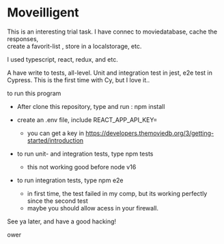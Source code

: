 # Moveilligent 

This is an interesting trial task. I have  connec to moviedatabase, cache the responses,  
create a favorit-list , store in a localstorage, etc. 

I used typescript, react, redux, and etc. 

A have write to tests, all-level.  Unit and integration test in jest,  e2e test in Cypress.
This is the first time with Cy, but I love it.. 



to run this program

- After clone this repository, type and run :                   npm install

- create an .env file, include REACT_APP_API_KEY=<your key> 
    - you can get a key in https://developers.themoviedb.org/3/getting-started/introduction

- to run unit- and integration tests, type                      npm tests 
    - this not working good before node v16

- to run integration tests, type                                npm e2e
    - in first time, the test failed in my comp, but its working perfectly since the second test
    - maybe you should allow acess in your firewall. 


See ya later, and have a good hacking!

ower


